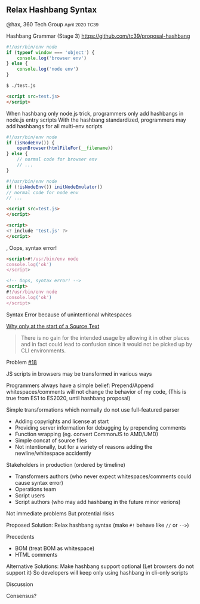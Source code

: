 Relax Hashbang Syntax
--------------------------------------------------------
<div> @hax, 360 Tech Group <small>April 2020 TC39</small></div>

Hashbang Grammar (Stage 3)
https://github.com/tc39/proposal-hashbang
```js
#!/usr/bin/env node
if (typeof window === 'object') {
	console.log('browser env')
} else {
	console.log('node env')
}
```
```sh
$ ./test.js          　
```
```html
<script src=test.js>
</script>
```

When hashbang only node.js trick, programmers only add hashbangs in node.js entry scripts
With the hashbang standardized, programmers may add hashbangs for all multi-env scripts
```js
#!/usr/bin/env node
if (isNodeEnv()) {
	openBrowser(htmlFileFor(__filename))
} else {
	// normal code for browser env
	// ...
}
```
```js
#!/usr/bin/env node
if (!isNodeEnv()) initNodeEmulator()
// normal code for node env
// ...
```

```html
<script src=test.js>
</script>
```
```html
<script>
<? include 'test.js' ?>
</script>
```
,
Oops, syntax error!

```html
<script>#!/usr/bin/env node
console.log('ok')
</script>
```
```html
<!-- Oops, syntax error! -->
<script>
#!/usr/bin/env node
console.log('ok')
</script>
```

Syntax Error because of
unintentional whitespaces

[Why only at the start of a Source Text](https://github.com/tc39/proposal-hashbang#why-only-at-the-start-of-a-source-text)
> There is no gain for the intended usage by allowing it in other places and in fact
> could lead to confusion since it would not be picked up by CLI environments.

Problem
[#18](https://github.com/tc39/proposal-hashbang/issues/18)

JS scripts in browsers may be
transformed in various ways

Programmers always have a simple belief:
Prepend/Append whitespaces/comments
will not change the behavior of my code,
(This is true from ES1 to ES2020, until hashbang proposal)

Simple transformations which normally do not use full-featured parser
- Adding copyrights and license at start
- Providing server information for debugging by prepending comments
- Function wrapping (eg. convert CommonJS to AMD/UMD)
- Simple concat of source files
- Not intentionally, but for a variety of reasons adding the newline/whitespace accidently

Stakeholders in production (ordered by timeline)
- Transformers authors (who never expect whitespaces/comments could cause syntax error)
- Operations team
- Script users
- Script authors (who may add hashbang in the future minor verions)

Not immediate problems
But protential risks

Proposed Solution:
Relax hashbang syntax
(make `#!` behave like `//` or `-->`)

Precedents
- BOM (treat BOM as whitespace)
- HTML comments

Alternative Solutions:
Make hashbang support optional (Let browsers do not support it)
So developers will keep only using hashbang in cli-only scripts

Discussion

Consensus?
